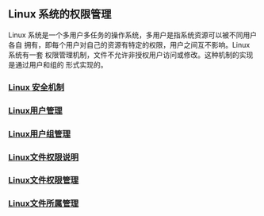 ## Linux 系统的权限管理
Linux 系统是一个多用户多任务的操作系统，多用户是指系统资源可以被不同用户各自
拥有，即每个用户对自己的资源有特定的权限，用户之间互不影响。Linux 系统有一套
权限管理机制，文件不允许非授权用户访问或修改。这种机制的实现是通过用户和组的
形式实现的。
### [Linux 安全机制](https://github.com/sunnyandgood/BigBata/blob/master/Linux%20/AuthorityManagementOfLinuxSystem/Linux%20%E5%AE%89%E5%85%A8%E6%9C%BA%E5%88%B6.md)
### [Linux用户管理](https://github.com/sunnyandgood/BigBata/blob/master/Linux%20/AuthorityManagementOfLinuxSystem/Linux%E7%94%A8%E6%88%B7%E7%AE%A1%E7%90%86.md)
### [Linux用户组管理](https://github.com/sunnyandgood/BigBata/blob/master/Linux%20/AuthorityManagementOfLinuxSystem/Linux%E7%94%A8%E6%88%B7%E7%BB%84%E7%AE%A1%E7%90%86.md)
### [Linux文件权限说明](https://github.com/sunnyandgood/BigBata/blob/master/Linux%20/AuthorityManagementOfLinuxSystem/Linux%E6%96%87%E4%BB%B6%E6%9D%83%E9%99%90%E8%AF%B4%E6%98%8E.md)
### [Linux文件权限管理](https://github.com/sunnyandgood/BigBata/blob/master/Linux%20/AuthorityManagementOfLinuxSystem/Linux%E6%96%87%E4%BB%B6%E6%9D%83%E9%99%90%E7%AE%A1%E7%90%86.md)
### [Linux文件所属管理](https://github.com/sunnyandgood/BigBata/blob/master/Linux%20/AuthorityManagementOfLinuxSystem/Linux%E6%96%87%E4%BB%B6%E6%89%80%E5%B1%9E%E7%AE%A1%E7%90%86.md)
